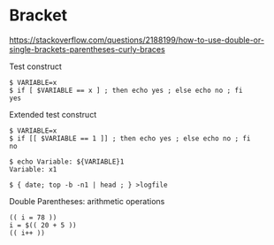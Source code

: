 # Bracket

https://stackoverflow.com/questions/2188199/how-to-use-double-or-single-brackets-parentheses-curly-braces

Test construct  
```
$ VARIABLE=x
$ if [ $VARIABLE == x ] ; then echo yes ; else echo no ; fi
yes
```

Extended test construct 
```
$ VARIABLE=x
$ if [[ $VARIABLE == 1 ]] ; then echo yes ; else echo no ; fi
no
```

```
$ echo Variable: ${VARIABLE}1
Variable: x1

$ { date; top -b -n1 | head ; } >logfile 
```

Double Parentheses: arithmetic operations
```
(( i = 78 ))  
i = $(( 20 + 5 ))   
(( i++ ))
```
